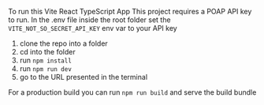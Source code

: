 To run this Vite React TypeScript App
This project requires a POAP API key to run. In the .env file inside the root folder set the `VITE_NOT_SO_SECRET_API_KEY`
env var to your API key
1. clone the repo into a folder
2. cd into the folder
3. run `npm install`
4. run `npm run dev`
5. go to the URL presented in the terminal

For a production build you can run `npm run build` and serve the build bundle
